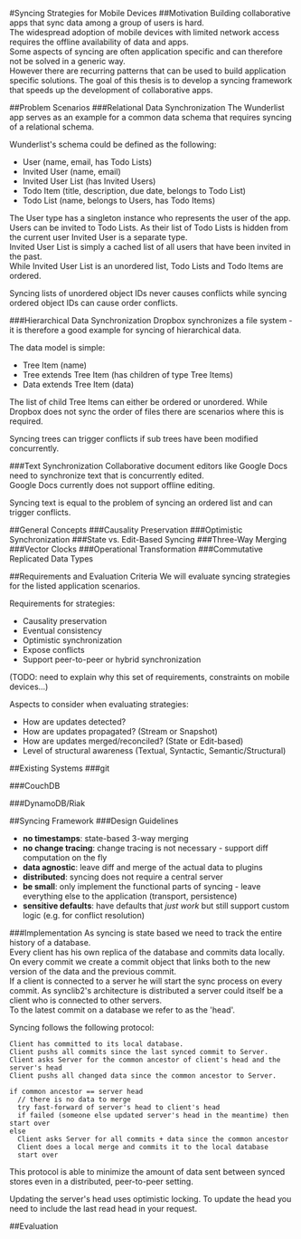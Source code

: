 
#Syncing Strategies for Mobile Devices
##Motivation
Building collaborative apps that sync data among a group of users is hard.  
The widespread adoption of mobile devices with limited network access requires the offline availability of data and apps.  
Some aspects of syncing are often application specific and can therefore not be solved in a generic way.  
However there are recurring patterns that can be used to build application specific solutions. The goal of this thesis is to develop a syncing framework that speeds up the development of collaborative apps.

##Problem Scenarios
###Relational Data Synchronization
The Wunderlist app serves as an example for a common data schema that requires syncing of a relational schema.

Wunderlist's schema could be defined as the following:

- User (name, email, has Todo Lists)
- Invited User (name, email)
- Invited User List (has Invited Users)
- Todo Item (title, description, due date, belongs to Todo List)
- Todo List (name, belongs to Users, has Todo Items)

The User type has a singleton instance who represents the user of the app.  
Users can be invited to Todo Lists. As their list of Todo Lists is hidden from the current user Invited User is a separate type.  
Invited User List is simply a cached list of all users that have been invited in the past.  
While Invited User List is an unordered list, Todo Lists and Todo Items are ordered.

Syncing lists of unordered object IDs never causes conflicts while syncing ordered object IDs can cause order conflicts.

###Hierarchical Data Synchronization
Dropbox synchronizes a file system - it is therefore a good example for syncing of hierarchical data.

The data model is simple:

- Tree Item (name)
- Tree extends Tree Item (has children of type Tree Items)
- Data extends Tree Item (data)

The list of child Tree Items can either be ordered or unordered. While Dropbox does not sync the order of files there are scenarios where this is required.

Syncing trees can trigger conflicts if sub trees have been modified concurrently.

###Text Synchronization
Collaborative document editors like Google Docs need to synchronize text that is concurrently edited.  
Google Docs currently does not support offline editing.

Syncing text is equal to the problem of syncing an ordered list and can trigger conflicts.

##General Concepts
###Causality Preservation
###Optimistic Synchronization
###State vs. Edit-Based Syncing
###Three-Way Merging
###Vector Clocks
###Operational Transformation
###Commutative Replicated Data Types

##Requirements and Evaluation Criteria
We will evaluate syncing strategies for the listed application scenarios.

Requirements for strategies:

- Causality preservation
- Eventual consistency
- Optimistic synchronization
- Expose conflicts
- Support peer-to-peer or hybrid synchronization

(TODO: need to explain why this set of requirements, constraints on mobile devices...)

Aspects to consider when evaluating strategies:

- How are updates detected?
- How are updates propagated? (Stream or Snapshot)
- How are updates merged/reconciled? (State or Edit-based)
- Level of structural awareness (Textual, Syntactic, Semantic/Structural)

##Existing Systems
###git

###CouchDB

###DynamoDB/Riak

##Syncing Framework
###Design Guidelines
- **no timestamps**: state-based 3-way merging
- **no change tracing**: change tracing is not necessary - support diff computation on the fly
- **data agnostic**: leave diff and merge of the actual data to plugins
- **distributed**: syncing does not require a central server
- **be small**: only implement the functional parts of syncing - leave everything else to the application (transport, persistence)
- **sensitive defaults**: have defaults that *just work* but still support custom logic (e.g. for conflict resolution)

###Implementation
As syncing is state based we need to track the entire history of a database.  
Every client has his own replica of the database and commits data locally.  
On every commit we create a commit object that links both to the new version of the data and the previous commit.  
If a client is connected to a server he will start the sync process on every commit. As synclib2's architecture is distributed a server could itself be a client who is connected to other servers.  
To the latest commit on a database we refer to as the 'head'.

Syncing follows the following protocol:

```
Client has committed to its local database.
Client pushs all commits since the last synced commit to Server.
Client asks Server for the common ancestor of client's head and the server's head
Client pushs all changed data since the common ancestor to Server.

if common ancestor == server head
  // there is no data to merge
  try fast-forward of server's head to client's head
  if failed (someone else updated server's head in the meantime) then start over
else
  Client asks Server for all commits + data since the common ancestor
  Client does a local merge and commits it to the local database
  start over
```

This protocol is able to minimize the amount of data sent between synced stores even in a distributed, peer-to-peer setting.

Updating the server's head uses optimistic locking. To update the head you need to include the last read head in your request.

##Evaluation

